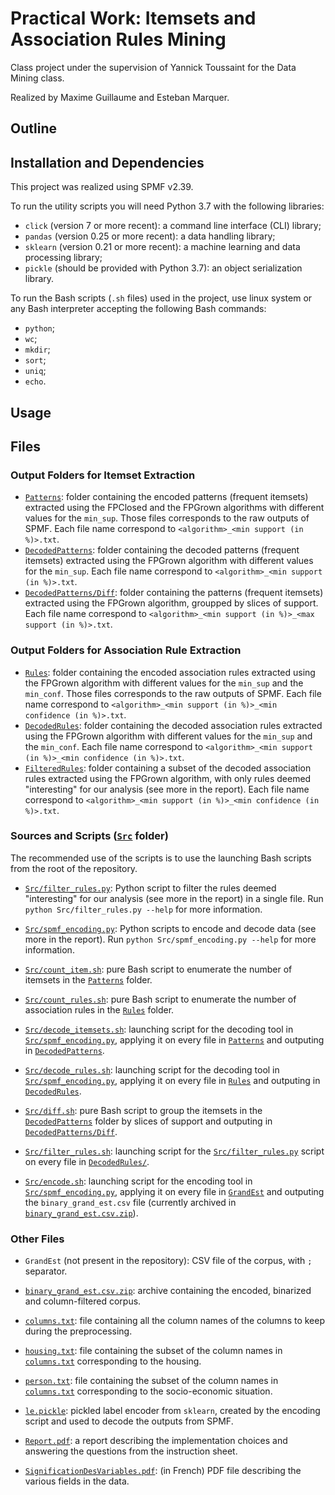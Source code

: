 # Practical Work: Itemsets and Association Rules Mining
Class project under the supervision of Yannick Toussaint for the Data Mining class.

Realized by Maxime Guillaume and Esteban Marquer.

## Outline
## Installation and Dependencies
This project was realized using SPMF v2.39.

To run the utility scripts you will need Python 3.7 with the following libraries:
- `click` (version 7 or more recent): a command line interface (CLI) library;
- `pandas` (version 0.25 or more recent): a data handling library;
- `sklearn` (version 0.21 or more recent): a machine learning and data processing library;
- `pickle` (should be provided with Python 3.7): an object serialization library.

To run the Bash scripts (`.sh` files) used in the project, use linux system or any Bash interpreter accepting the following Bash commands:
- `python`;
- `wc`;
- `mkdir`;
- `sort`;
- `uniq`;
- `echo`.

## Usage
## Files
### Output Folders for Itemset Extraction
- [`Patterns`](./Patterns): folder containing the encoded patterns (frequent itemsets) extracted using the FPClosed and the FPGrown algorithms with different values for the `min_sup`. Those files corresponds to the raw outputs of SPMF. Each file name correspond to `<algorithm>_<min support (in %)>.txt`.
- [`DecodedPatterns`](./DecodedPatterns): folder containing the decoded patterns (frequent itemsets) extracted using the FPGrown algorithm with different values for the `min_sup`. Each file name correspond to `<algorithm>_<min support (in %)>.txt`.
- [`DecodedPatterns/Diff`](./DecodedPatterns/Diff): folder containing the patterns (frequent itemsets) extracted using the FPGrown algorithm, groupped by slices of support. Each file name correspond to `<algorithm>_<min support (in %)>_<max support (in %)>.txt`.

### Output Folders for Association Rule Extraction
- [`Rules`](./Rules): folder containing the encoded association rules extracted using the FPGrown algorithm with different values for the `min_sup` and the `min_conf`. Those files corresponds to the raw outputs of SPMF. Each file name correspond to `<algorithm>_<min support (in %)>_<min confidence (in %)>.txt`.
- [`DecodedRules`](./DecodedRules): folder containing the decoded association rules extracted using the FPGrown algorithm with different values for the `min_sup` and the `min_conf`. Each file name correspond to `<algorithm>_<min support (in %)>_<min confidence (in %)>.txt`.
- [`FilteredRules`](./FilteredRules): folder containing a subset of the decoded association rules extracted using the FPGrown algorithm, with only rules deemed "interesting" for our analysis (see more in the report). Each file name correspond to `<algorithm>_<min support (in %)>_<min confidence (in %)>.txt`.

### Sources and Scripts ([`Src`](./Src) folder)
The recommended use of the scripts is to use the launching Bash scripts from the root of the repository.

- [`Src/filter_rules.py`](./Src/filter_rules.py): Python script to filter the rules deemed "interesting" for our analysis (see more in the report) in a single file. Run `python Src/filter_rules.py --help` for more information.
- [`Src/spmf_encoding.py`](./Src/spmf_encoding.py): Python scripts to encode and decode data (see more in the report). Run `python Src/spmf_encoding.py --help` for more information.


- [`Src/count_item.sh`](./Src/count_item.sh): pure Bash script to enumerate the number of itemsets in the [`Patterns`](./Patterns) folder.
- [`Src/count_rules.sh`](./Src/count_rules.sh): pure Bash script to enumerate the number of association rules in the [`Rules`](./Rules) folder.

- [`Src/decode_itemsets.sh`](./Src/decode_itemsets.sh): launching script for the decoding tool in [`Src/spmf_encoding.py`](./Src/filter_rules.py), applying it on every file in [`Patterns`](./Patterns) and outputing in [`DecodedPatterns`](./DecodedPatterns).
- [`Src/decode_rules.sh`](./Src/decode_rules.sh): launching script for the decoding tool in [`Src/spmf_encoding.py`](./Src/filter_rules.py), applying it on every file in [`Rules`](./Rules) and outputing in [`DecodedRules`](./DecodedRules).

- [`Src/diff.sh`](./Src/diff.sh): pure Bash script to group the itemsets in the [`DecodedPatterns`](./DecodedPatterns) folder by slices of support and outputing in [`DecodedPatterns/Diff`](./DecodedPatterns/Diff).

- [`Src/filter_rules.sh`](./Src/filter_rules.sh): launching script for the [`Src/filter_rules.py`](./Src/filter_rules.py) script on every file in [`DecodedRules/`](./DecodedRules).

- [`Src/encode.sh`](./Src/encode.sh): launching script for the encoding tool in [`Src/spmf_encoding.py`](./Src/filter_rules.py), applying it on every file in [`GrandEst`](./GrandEst) and outputing the `binary_grand_est.csv` file (currently archived in [`binary_grand_est.csv.zip`](./binary_grand_est.csv.zip)).

### Other Files

- `GrandEst` (not present in the repository): CSV file of the corpus, with `;` separator.

- [`binary_grand_est.csv.zip`](./binary_grand_est.csv.zip): archive containing the encoded, binarized and column-filtered corpus.

- [`columns.txt`](./columns.txt): file containing all the column names of the columns to keep during the preprocessing.
- [`housing.txt`](./housing.txt): file containing the subset of the column names in [`columns.txt`](./columns.txt) corresponding to the housing.
- [`person.txt`](./person.txt): file containing the subset of the column names in [`columns.txt`](./columns.txt) corresponding to the socio-economic situation.

- [`le.pickle`](./le.pickle): pickled label encoder from `sklearn`, created by the encoding script and used to decode the outputs from SPMF.

- [`Report.pdf`](./Report.pdf): a report describing the implementation choices and answering the questions from the instruction sheet.
- [`SignificationDesVariables.pdf`](./SignificationDesVariables.pdf): (in French) PDF file describing the various fields in the data.